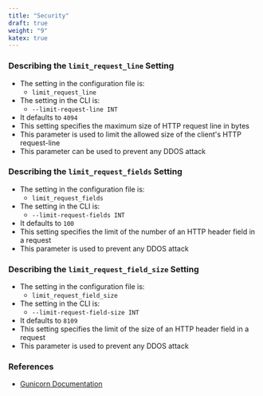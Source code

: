 ```yaml
---
title: "Security"
draft: true
weight: "9"
katex: true
---
```


### Describing the `limit_request_line` Setting
- The setting in the configuration file is:
	- `limit_request_line`
- The setting in the CLI is:
	- `--limit-request-line INT`
- It defaults to `4094`
- This setting specifies the maximum size of HTTP request line in bytes
- This parameter is used to limit the allowed size of the client's HTTP request-line
- This parameter can be used to prevent any DDOS attack

### Describing the `limit_request_fields` Setting
- The setting in the configuration file is:
	- `limit_request_fields`
- The setting in the CLI is:
	- `--limit-request-fields INT`
- It defaults to `100`
- This setting specifies the limit of the number of an HTTP header field in a request
- This parameter is used to prevent any DDOS attack

### Describing the `limit_request_field_size` Setting
- The setting in the configuration file is:
	- `limit_request_field_size`
- The setting in the CLI is:
	- `--limit-request-field-size INT`
- It defaults to `8109`
- This setting specifies the limit of the size of an HTTP header field in a request
- This parameter is used to prevent any DDOS attack

### References
- [Gunicorn Documentation](https://docs.gunicorn.org/en/stable/settings.html#security)
